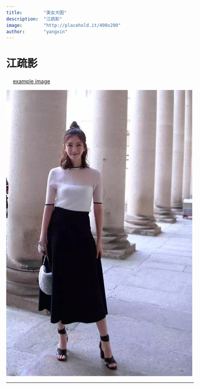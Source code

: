 ```yaml
---
title:        "美女大图"
description:  "江疏影"
image:        "http://placehold.it/400x200"
author:       "yangxin"
---
```


江疏影
============


　
[example image](http://img1.imgtn.bdimg.com/it/u=4007057407,378055156&fm=26&gp=0.jpg)


  
<html>
<body>
	<img src='./_image/2.jpg'>
</body>
</html>

---
